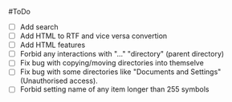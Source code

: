 #ToDo
- [ ] Add search
- [ ] Add HTML to RTF and vice versa convertion
- [ ] Add HTML features
- [ ] Forbid any interactions with "..." "directory" (parent directory)
- [ ] Fix bug with copying/moving directories into themselve
- [ ] Fix bug with some directories like "Documents and Settings" (Unauthorised access).
- [ ] Forbid setting name of any item longer than 255 symbols
